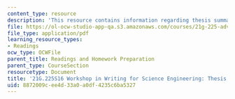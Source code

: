 ```yaml
---
content_type: resource
description: 'This resource contains information regarding thesis summary. '
file: https://ol-ocw-studio-app-qa.s3.amazonaws.com/courses/21g-225-advanced-workshop-in-writing-for-science-and-engineering-els-spring-2016/8872009cee4d33a0a0df4235c6ba5327_MIT21G_225S16_ThesisSummary.pdf
file_type: application/pdf
learning_resource_types:
- Readings
ocw_type: OCWFile
parent_title: Readings and Homework Preparation
parent_type: CourseSection
resourcetype: Document
title: '21G.225S16 Workshop in Writing for Science Engineering: Thesis Summary'
uid: 8872009c-ee4d-33a0-a0df-4235c6ba5327
---
```

